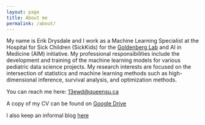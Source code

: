 ```yaml
---
layout: page
title: About me
permalink: /about/
---
```


My name is Erik Drysdale and I work as a Machine Learning Specialist at the Hospital for Sick Children (SickKids) for the [Goldenberg Lab](http://goldenberglab.ca/) and AI in Medicine (AIM) initiative. My professional responsibilities include the development and training of the machine learning models for various pediatric data science projects. My research interests are focused on the intersection of statistics and machine learning methods such as high-dimensional inference, survival analysis, and optimization methods. 

You can reach me here: [13ewd@queensu.ca](mailto:13ewd@queensu.ca)

A copy of my CV can be found on [Google Drive](https://drive.google.com/drive/u/0/folders/0B-74o3fTjmIeTEtBd1ZZR3JEN2c)

I also keep an informal blog [here](http://bioeconometrician.github.io)
